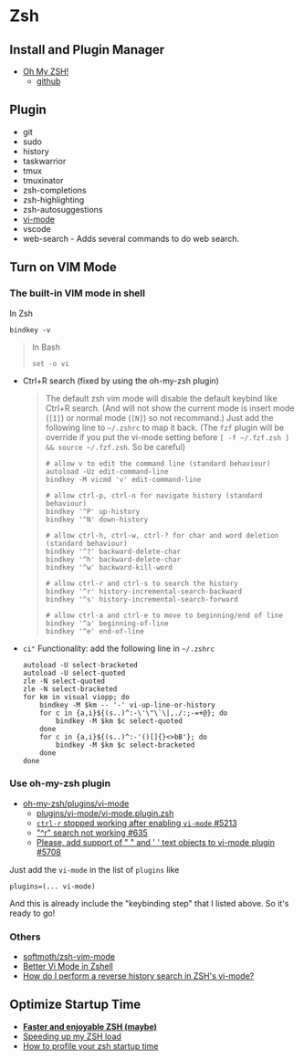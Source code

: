 # Zsh

## Install and Plugin Manager

* [Oh My ZSH!](https://ohmyz.sh/)
  * [github](https://github.com/robbyrussell/oh-my-zsh)

## Plugin

* git
* sudo
* history
* taskwarrior
* tmux
* tmuxinator
* zsh-completions
* zsh-highlighting
* zsh-autosuggestions
* [vi-mode](#Use-oh-my-zsh-plugin)
* vscode
* web-search - Adds several commands to do web search.

## Turn on VIM Mode

### The built-in VIM mode in shell

In Zsh

```zshrc
bindkey -v
```

> In Bash
>
> ```bashrc
> set -o vi
> ```

* Ctrl+R search (fixed by using the oh-my-zsh plugin)

    > The default zsh vim mode will disable the default keybind like Ctrl+R search.
    > (And will not show the current mode is insert mode (`[I]`) or normal mode (`[N]`) so not recommand.)
    > Just add the following line to `~/.zshrc` to map it back.
    > (The `fzf` plugin will be override if you put the vi-mode setting before `[ -f ~/.fzf.zsh ] && source ~/.fzf.zsh`. So be careful)
    >
    > ```zshrc
    > # allow v to edit the command line (standard behaviour)
    > autoload -Uz edit-command-line
    > bindkey -M vicmd 'v' edit-command-line
    >
    > # allow ctrl-p, ctrl-n for navigate history (standard behaviour)
    > bindkey '^P' up-history
    > bindkey '^N' down-history
    >
    > # allow ctrl-h, ctrl-w, ctrl-? for char and word deletion (standard behaviour)
    > bindkey '^?' backward-delete-char
    > bindkey '^h' backward-delete-char
    > bindkey '^w' backward-kill-word
    >
    > # allow ctrl-r and ctrl-s to search the history
    > bindkey '^r' history-incremental-search-backward
    > bindkey '^s' history-incremental-search-forward
    >
    > # allow ctrl-a and ctrl-e to move to beginning/end of line
    > bindkey '^a' beginning-of-line
    > bindkey '^e' end-of-line
    > ```

* `ci"` Functionality: add the following line in `~/.zshrc`

    ```zshrc
    autoload -U select-bracketed
    autoload -U select-quoted
    zle -N select-quoted
    zle -N select-bracketed
    for km in visual viopp; do
        bindkey -M $km -- '-' vi-up-line-or-history
        for c in {a,i}${(s..)^:-\'\"\`\|,./:;-=+@}; do
            bindkey -M $km $c select-quoted
        done
        for c in {a,i}${(s..)^:-'()[]{}<>bB'}; do
            bindkey -M $km $c select-bracketed
        done
    done
    ```

### Use oh-my-zsh plugin

* [oh-my-zsh/plugins/vi-mode](https://github.com/robbyrussell/oh-my-zsh/tree/master/plugins/vi-mode)
  * [plugins/vi-mode/vi-mode.plugin.zsh](https://github.com/robbyrussell/oh-my-zsh/blob/master/plugins/vi-mode/vi-mode.plugin.zsh)
  * [`ctrl-r` stopped working after enabling `vi-mode` #5213](https://github.com/robbyrussell/oh-my-zsh/issues/5213)
  * ["^r" search not working #635](https://github.com/robbyrussell/oh-my-zsh/issues/635)
  * [Please, add support of " " and ' ' text objects to vi-mode plugin #5708](https://github.com/robbyrussell/oh-my-zsh/issues/5708)

Just add the `vi-mode` in the list of `plugins` like

```zshrc
plugins=(... vi-mode)
```

And this is already include the "keybinding step" that I listed above. So it's ready to go!

### Others

* [softmoth/zsh-vim-mode](https://github.com/softmoth/zsh-vim-mode)
* [Better Vi Mode in Zshell](http://stratus3d.com/blog/2017/10/26/better-vi-mode-in-zshell/)
* [How do I perform a reverse history search in ZSH's vi-mode?](https://unix.stackexchange.com/questions/44115/how-do-i-perform-a-reverse-history-search-in-zshs-vi-mode)

## Optimize Startup Time

* [**Faster and enjoyable ZSH (maybe)**](https://htr3n.github.io/2018/07/faster-zsh/)
* [Speeding up my ZSH load](https://carlosbecker.com/posts/speeding-up-zsh/)
* [How to profile your zsh startup time](https://esham.io/2018/02/zsh-profiling)
